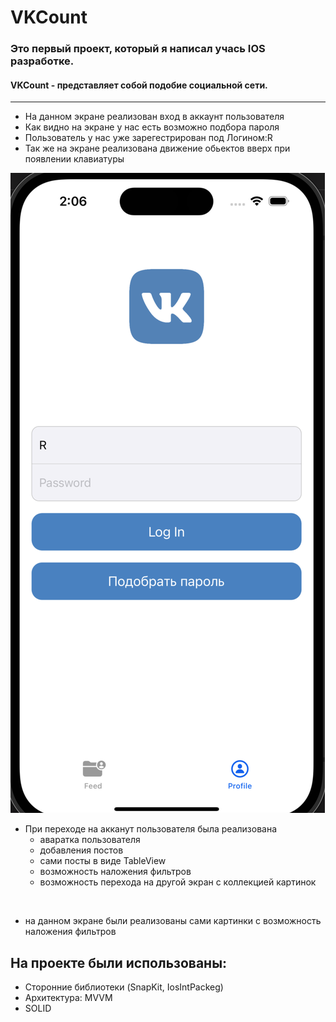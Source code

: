 # VKCount
### Это первый проект, который я написал учась IOS разработке.
#### VKCount - представляет собой подобие социальной сети.
___

+ На данном экране реализован вход в аккаунт пользователя
+ Как видно на экране у нас есть возможно подбора пароля 
+ Пользователь у нас уже зарегестрирован под Логином:R 
+ Так же на экране реализована движение обьектов вверх при появлении клавиатуры 

![](https://github.com/RamazanGasratov/VKCount/blob/8c6d25e85d089a3cb7427d0fcf2b07cb6d71d482/Снимок%20экрана%202023-04-25%20в%2014.06.02.png)

+ При переходе на акканут пользователя была реализована 
  + аваратка пользователя 
  + добавления постов 
  + сами посты в виде TableView
  + возможность наложения фильтров
  + возможность перехода на другой экран с коллекцией картинок 

![]()

+ на данном экране были реализованы сами картинки с возможность наложения фильтров
## На проекте были использованы:
+ Сторонние библиотеки (SnapKit, IosIntPackeg)
+ Архитектура: MVVM 
+ SOLID

